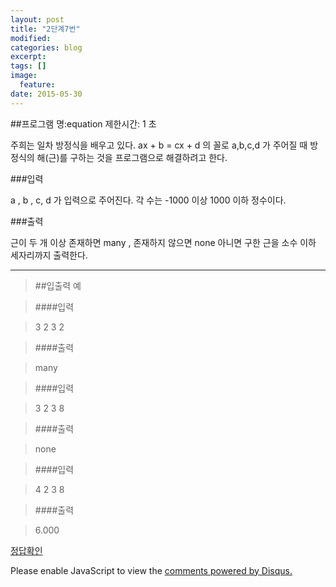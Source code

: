 ```yaml
---
layout: post
title: "2단계7번"
modified:
categories: blog
excerpt:
tags: []
image:
  feature:
date: 2015-05-30
---
```

##프로그램 명:equation
제한시간: 1 초

주희는 일차 방정식을 배우고 있다. 
ax + b = cx + d 
의 꼴로 a,b,c,d 가 주어질 때 방정식의 해(근)를 구하는 것을 프로그램으로 해결하려고 한다. 

###입력

a , b , c, d 가 입력으로 주어진다. 각 수는 -1000 이상 1000 이하 정수이다. 


###출력

근이 두 개 이상 존재하면 many , 존재하지 않으면 none 아니면 구한 근을 소수 이하 세자리까지 출력한다. 

-------
> ##입출력 예

>####입력

>3 2 3 2

>####출력

>many

>####입력

>3 2 3 8

>####출력

>none

>####입력

>4 2 3 8

>####출력

>6.000


[정답확인]

[정답확인]:http://183.106.113.109/judgeonline/showmessage.php?pname=equation

<div id="disqus_thread"></div>
<script type="text/javascript">
    /* * * CONFIGURATION VARIABLES * * */
    var disqus_shortname = 'junyoung0225';
    
    /* * * DON'T EDIT BELOW THIS LINE * * */
    (function() {
        var dsq = document.createElement('script'); dsq.type = 'text/javascript'; dsq.async = true;
        dsq.src = '//' + disqus_shortname + '.disqus.com/embed.js';
        (document.getElementsByTagName('head')[0] || document.getElementsByTagName('body')[0]).appendChild(dsq);
    })();
</script>
<noscript>Please enable JavaScript to view the <a href="https://disqus.com/?ref_noscript" rel="nofollow">comments powered by Disqus.</a></noscript>

